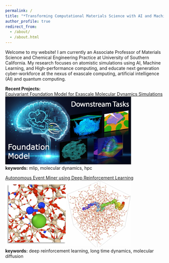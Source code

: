```yaml
---
permalink: /
title: "*Transforming Computational Materials Science with AI and Machine Learning*"
author_profile: true
redirect_from: 
  - /about/
  - /about.html
---
```


Welcome to my website! I am currently an Associate Professor of Materials Science and Chemical Engineering Practice at University of Southern California. My research focuses on atomistic simulations using AI, Machine Learning, and High-performance computing, and educate next generation cyber-workforce at the nexus of exascale computing, artificial intelligence (AI) and quantum computing.

**Recent Projects:**  
[Equivariant Foundation Model for Exascale Molecular Dynamics Simulations](/projects/project-1/)  
<img src='/files/images/allegrofm/toc.png' width='400'>   
**keywords:** mlip, molecular dynamics, hpc  

[Autonomous Event Miner using Deep Reinforcement Learning](/projects/project-2/)  
<img src='/files/images/map/toc.png' width='400'>  
**keywords:** deep reinforcement learning, long time dynamics, molecular diffusion  
